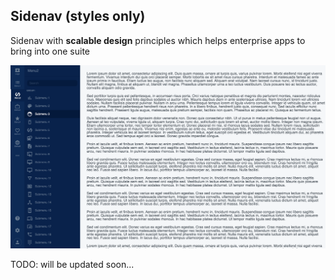 ## Sidenav (styles only)

Sidenav with **scalable design** principles which helps enterprise apps to bring into one suite

![alt text](https://raw.githubusercontent.com/jagadeeshpalaniappan/jag-sidemenu-v1-css/master/design.png)

TODO: will be updated soon...
